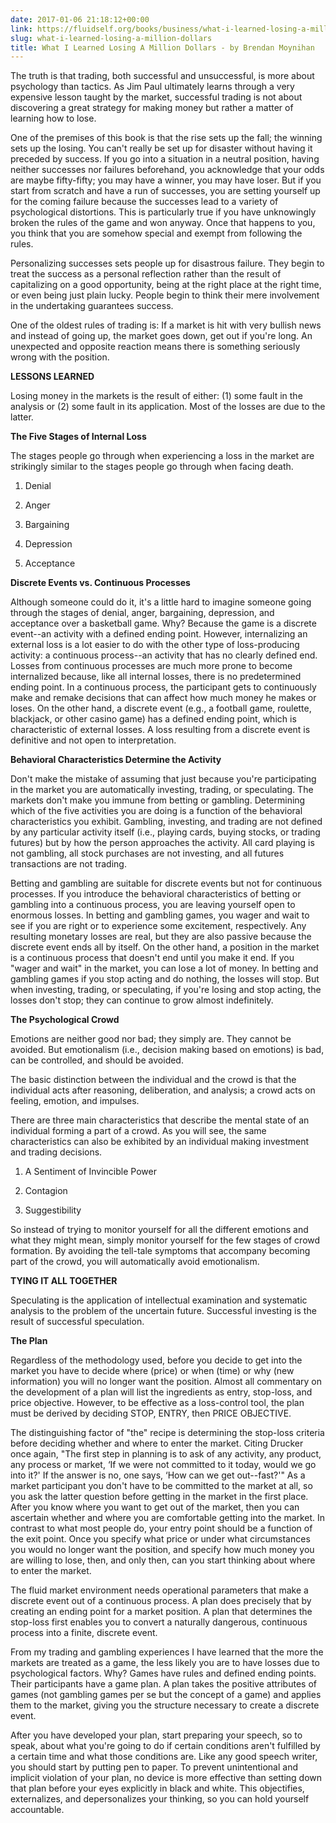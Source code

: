 ```yaml
---
date: 2017-01-06 21:18:12+00:00
link: https://fluidself.org/books/business/what-i-learned-losing-a-million-dollars
slug: what-i-learned-losing-a-million-dollars
title: What I Learned Losing A Million Dollars - by Brendan Moynihan
---
```


The truth is that trading, both successful and unsuccessful, is more about psychology than tactics. As Jim Paul ultimately learns through a very expensive lesson taught by the market, successful trading is not about discovering a great strategy for making money but rather a matter of learning how to lose.

One of the premises of this book is that the rise sets up the fall; the winning sets up the losing. You can't really be set up for disaster without having it preceded by success. If you go into a situation in a neutral position, having neither successes nor failures beforehand, you acknowledge that your odds are maybe fifty-fifty; you may have a winner, you may have loser. But if you start from scratch and have a run of successes, you are setting yourself up for the coming failure because the successes lead to a variety of psychological distortions. This is particularly true if you have unknowingly broken the rules of the game and won anyway. Once that happens to you, you think that you are somehow special and exempt from following the rules.

Personalizing successes sets people up for disastrous failure. They begin to treat the success as a personal reflection rather than the result of capitalizing on a good opportunity, being at the right place at the right time, or even being just plain lucky. People begin to think their mere involvement in the undertaking guarantees success.

One of the oldest rules of trading is: If a market is hit with very bullish news and instead of going up, the market goes down, get out if you're long. An unexpected and opposite reaction means there is something seriously wrong with the position.

**LESSONS LEARNED**

Losing money in the markets is the result of either: (1) some fault in the analysis or (2) some fault in its application. Most of the losses are due to the latter.

**The Five Stages of Internal Loss**

The stages people go through when experiencing a loss in the market are strikingly similar to the stages people go through when facing death.

1.  Denial

2.  Anger

3.  Bargaining

4.  Depression

5.  Acceptance

**Discrete Events vs. Continuous Processes**

Although someone could do it, it's a little hard to imagine someone going through the stages of denial, anger, bargaining, depression, and acceptance over a basketball game. Why? Because the game is a discrete event--an activity with a defined ending point. However, internalizing an external loss is a lot easier to do with the other type of loss-producing activity: a continuous process--an activity that has no clearly defined end. Losses from continuous processes are much more prone to become internalized because, like all internal losses, there is no predetermined ending point. In a continuous process, the participant gets to continuously make and remake decisions that can affect how much money he makes or loses. On the other hand, a discrete event (e.g., a football game, roulette, blackjack, or other casino game) has a defined ending point, which is characteristic of external losses. A loss resulting from a discrete event is definitive and not open to interpretation.

**Behavioral Characteristics Determine the Activity**

Don't make the mistake of assuming that just because you're participating in the market you are automatically investing, trading, or speculating. The markets don't make you immune from betting or gambling. Determining which of the five activities you are doing is a function of the behavioral characteristics you exhibit. Gambling, investing, and trading are not defined by any particular activity itself (i.e., playing cards, buying stocks, or trading futures) but by how the person approaches the activity. All card playing is not gambling, all stock purchases are not investing, and all futures transactions are not trading.

Betting and gambling are suitable for discrete events but not for continuous processes. If you introduce the behavioral characteristics of betting or gambling into a continuous process, you are leaving yourself open to enormous losses. In betting and gambling games, you wager and wait to see if you are right or to experience some excitement, respectively. Any resulting monetary losses are real, but they are also passive because the discrete event ends all by itself. On the other hand, a position in the market is a continuous process that doesn't end until you make it end. If you "wager and wait" in the market, you can lose a lot of money. In betting and gambling games if you stop acting and do nothing, the losses will stop. But when investing, trading, or speculating, if you're losing and stop acting, the losses don't stop; they can continue to grow almost indefinitely.

**The Psychological Crowd**

Emotions are neither good nor bad; they simply are. They cannot be avoided. But emotionalism (i.e., decision making based on emotions) is bad, can be controlled, and should be avoided.

The basic distinction between the individual and the crowd is that the individual acts after reasoning, deliberation, and analysis; a crowd acts on feeling, emotion, and impulses.

There are three main characteristics that describe the mental state of an individual forming a part of a crowd. As you will see, the same characteristics can also be exhibited by an individual making investment and trading decisions.

1.  A Sentiment of Invincible Power

2.  Contagion

3.  Suggestibility

So instead of trying to monitor yourself for all the different emotions and what they might mean, simply monitor yourself for the few stages of crowd formation. By avoiding the tell-tale symptoms that accompany becoming part of the crowd, you will automatically avoid emotionalism.

**TYING IT ALL TOGETHER**

Speculating is the application of intellectual examination and systematic analysis to the problem of the uncertain future. Successful investing is the result of successful speculation.

**The Plan**

Regardless of the methodology used, before you decide to get into the market you have to decide where (price) or when (time) or why (new information) you will no longer want the position. Almost all commentary on the development of a plan will list the ingredients as entry, stop-loss, and price objective. However, to be effective as a loss-control tool, the plan must be derived by deciding STOP, ENTRY, then PRICE OBJECTIVE.

The distinguishing factor of "the" recipe is determining the stop-loss criteria before deciding whether and where to enter the market. Citing Drucker once again, "The first step in planning is to ask of any activity, any product, any process or market, ‘If we were not committed to it today, would we go into it?' If the answer is no, one says, ‘How can we get out--fast?'" As a market participant you don't have to be committed to the market at all, so you ask the latter question before getting in the market in the first place. After you know where you want to get out of the market, then you can ascertain whether and where you are comfortable getting into the market. In contrast to what most people do, your entry point should be a function of the exit point. Once you specify what price or under what circumstances you would no longer want the position, and specify how much money you are willing to lose, then, and only then, can you start thinking about where to enter the market.

The fluid market environment needs operational parameters that make a discrete event out of a continuous process. A plan does precisely that by creating an ending point for a market position. A plan that determines the stop-loss first enables you to convert a naturally dangerous, continuous process into a finite, discrete event.

From my trading and gambling experiences I have learned that the more the markets are treated as a game, the less likely you are to have losses due to psychological factors. Why? Games have rules and defined ending points. Their participants have a game plan. A plan takes the positive attributes of games (not gambling games per se but the concept of a game) and applies them to the market, giving you the structure necessary to create a discrete event.

After you have developed your plan, start preparing your speech, so to speak, about what you're going to do if certain conditions aren't fulfilled by a certain time and what those conditions are. Like any good speech writer, you should start by putting pen to paper. To prevent unintentional and implicit violation of your plan, no device is more effective than setting down that plan before your eyes explicitly in black and white. This objectifies, externalizes, and depersonalizes your thinking, so you can hold yourself accountable.

